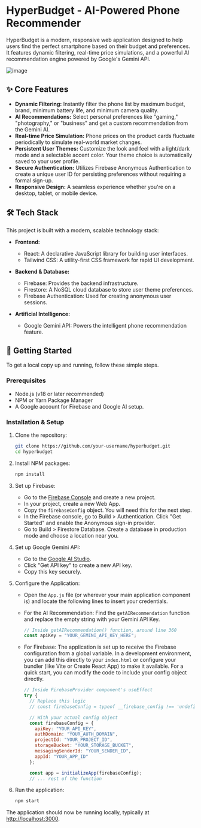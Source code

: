 # HyperBudget - AI-Powered Phone Recommender

HyperBudget is a modern, responsive web application designed to help users find the perfect smartphone based on their budget and preferences. It features dynamic filtering, real-time price simulations, and a powerful AI recommendation engine powered by Google's Gemini API.

![image](https://github.com/user-attachments/assets/492540fb-fdb4-4dd2-9ea1-e068b6143005)

## ✨ Core Features

- **Dynamic Filtering:** Instantly filter the phone list by maximum budget, brand, minimum battery life, and minimum camera quality.
- **AI Recommendations:** Select personal preferences like "gaming," "photography," or "business" and get a custom recommendation from the Gemini AI.
- **Real-time Price Simulation:** Phone prices on the product cards fluctuate periodically to simulate real-world market changes.
- **Persistent User Themes:** Customize the look and feel with a light/dark mode and a selectable accent color. Your theme choice is automatically saved to your user profile.
- **Secure Authentication:** Utilizes Firebase Anonymous Authentication to create a unique user ID for persisting preferences without requiring a formal sign-up.
- **Responsive Design:** A seamless experience whether you're on a desktop, tablet, or mobile device.

## 🛠️ Tech Stack

This project is built with a modern, scalable technology stack:

- **Frontend:**
  - React: A declarative JavaScript library for building user interfaces.
  - Tailwind CSS: A utility-first CSS framework for rapid UI development.

- **Backend & Database:**
  - Firebase: Provides the backend infrastructure.
  - Firestore: A NoSQL cloud database to store user theme preferences.
  - Firebase Authentication: Used for creating anonymous user sessions.

- **Artificial Intelligence:**
  - Google Gemini API: Powers the intelligent phone recommendation feature.

## 🚀 Getting Started

To get a local copy up and running, follow these simple steps.

### Prerequisites

- Node.js (v18 or later recommended)
- NPM or Yarn Package Manager
- A Google account for Firebase and Google AI setup.

### Installation & Setup

1. Clone the repository:

   ```bash
   git clone https://github.com/your-username/hyperbudget.git
   cd hyperbudget
   ```

2. Install NPM packages:

   ```bash
   npm install
   ```

3. Set up Firebase:

   - Go to the [Firebase Console](https://console.firebase.google.com/) and create a new project.
   - In your project, create a new Web App.
   - Copy the `firebaseConfig` object. You will need this for the next step.
   - In the Firebase console, go to Build > Authentication. Click "Get Started" and enable the Anonymous sign-in provider.
   - Go to Build > Firestore Database. Create a database in production mode and choose a location near you.

4. Set up Google Gemini API:

   - Go to the [Google AI Studio](https://aistudio.google.com/).
   - Click "Get API key" to create a new API key.
   - Copy this key securely.

5. Configure the Application:

   - Open the `App.js` file (or wherever your main application component is) and locate the following lines to insert your credentials.

   - For the AI Recommendation: Find the `getAIRecommendation` function and replace the empty string with your Gemini API Key.

     ```javascript
     // Inside getAIRecommendation() function, around line 360
     const apiKey = "YOUR_GEMINI_API_KEY_HERE";
     ```

   - For Firebase: The application is set up to receive the Firebase configuration from a global variable. In a development environment, you can add this directly to your `index.html` or configure your bundler (like Vite or Create React App) to make it available. For a quick start, you can modify the code to include your config object directly.

     ```javascript
     // Inside FirebaseProvider component's useEffect
     try {
       // Replace this logic
       // const firebaseConfig = typeof __firebase_config !== 'undefined' ? JSON.parse(__firebase_config) : {};

       // With your actual config object
       const firebaseConfig = {
         apiKey: "YOUR_API_KEY",
         authDomain: "YOUR_AUTH_DOMAIN",
         projectId: "YOUR_PROJECT_ID",
         storageBucket: "YOUR_STORAGE_BUCKET",
         messagingSenderId: "YOUR_SENDER_ID",
         appId: "YOUR_APP_ID"
       };

       const app = initializeApp(firebaseConfig);
       // ... rest of the function
     ```

6. Run the application:

   ```bash
   npm start
   ```

The application should now be running locally, typically at [http://localhost:3000](http://localhost:3000).
